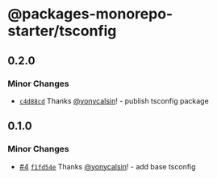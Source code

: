# @packages-monorepo-starter/tsconfig

## 0.2.0

### Minor Changes

- [`c4d88cd`](https://github.com/yonycalsin/packages-monorepo-starter/commit/c4d88cd66a01781544f8a9fd7fd46d7095a9de79) Thanks [@yonycalsin](https://github.com/yonycalsin)! - publish tsconfig package

## 0.1.0

### Minor Changes

- [#4](https://github.com/yonycalsin/packages-monorepo-starter/pull/4) [`f1fd54e`](https://github.com/yonycalsin/packages-monorepo-starter/commit/f1fd54ef8064965f59558ccb4d00cb7d04f1846c) Thanks [@yonycalsin](https://github.com/yonycalsin)! - add base tsconfig
